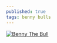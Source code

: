 ```yaml
---
published: true
tags: benny bulls
---
```

[![Benny The Bull](https://img.youtube.com/vi/6OncJ3aDkkU/0.jpg)](https://www.youtube.com/watch?v=6OncJ3aDkkU)
